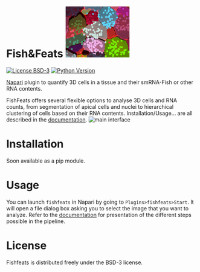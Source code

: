 # Fish&Feats ![snap](imgs/snap.png)

[![License BSD-3](https://img.shields.io/pypi/l/fishfeats.svg?color=green)](https://github.com/gletort/FishFeats/-/blob/main/LICENSE)
[![Python Version](https://img.shields.io/pypi/pyversions/fishfeats.svg?color=green)](https://python.org)

[Napari](https://napari.org/stable/) plugin to quantify 3D cells in a tissue and their smRNA-Fish or other RNA contents.

FishFeats offers several flexible options to analyse 3D cells and RNA counts, from segmentation of apical cells and nuclei to hierarchical clustering of cells based on their RNA contents. 
Installation/Usage... are all described in the [documentation](https://gletort.github.io/FishFeats/).
![main interface](./doc/imgs/Main_snapshot.png)

# Installation

Soon available as a pip module.

# Usage

You can launch `fishfeats` in Napari by going to `Plugins>fishfeats>Start`.
It will open a file dialog box asking you to select the image that you want to analyze. 
Refer to the [documentation](https://gletort.github.io/FishFeats/) for presentation of the different steps possible in the pipeline.


# License

Fishfeats is distributed freely under the BSD-3 license.


[napari]: https://github.com/napari/napari
[BSD-3]: http://opensource.org/licenses/BSD-3-Clause
[tox]: https://tox.readthedocs.io/en/latest/
[pip]: https://pypi.org/project/pip/
[PyPI]: https://pypi.org/

